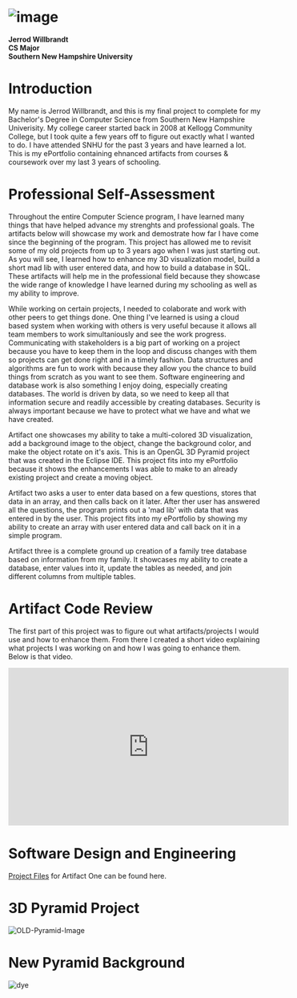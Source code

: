 # ![image](https://static.wixstatic.com/media/160886_720abe838bab496fbfc14b206c8966d4.png)

**Jerrod Willbrandt<br/>
CS Major<br/>
Southern New Hampshire University<br/>**

# **Introduction**
My name is Jerrod Willbrandt, and this is my final project to complete for my Bachelor's Degree in Computer Science from Southern New Hampshire Univerisity.  My college career started back in 2008 at Kellogg Community College, but I took quite a few years off to figure out exactly what I wanted to do.  I have attended SNHU for the past 3 years and have learned a lot.  This is my ePortfolio containing ehnanced artifacts from courses & coursework over my last 3 years of schooling.

# **Professional Self-Assessment**
Throughout the entire Computer Science program, I have learned many things that have helped advance my strenghts and professional goals.  The artifacts below will showcase my work and demostrate how far I have come since the beginning of the program.  This project has allowed me to revisit some of my old projects from up to 3 years ago when I was just starting out.  As you will see, I learned how to enhance my 3D visualization model, build a short mad lib with user entered data, and how to build a database in SQL.  These artifacts will help me in the professional field because they showcase the wide range of knowledge I have learned during my schooling as well as my ability to improve.

While working on certain projects, I needed to colaborate and work with other peers to get things done.  One thing I've learned is using a cloud based system when working with others is very useful because it allows all team members to work simultaniously and see the work progress.  Communicating with stakeholders is a big part of working on a project because you have to keep them in the loop and discuss changes with them so projects can get done right and in a timely fashion.  Data structures and algorithms are fun to work with because they allow you the chance to build things from scratch as you want to see them.  Software engineering and database work is also something I enjoy doing, especially creating databases.  The world is driven by data, so we need to keep all that information secure and readily accessible by creating databases.  Security is always important because we have to protect what we have and what we have created.

Artifact one showcases my ability to take a multi-colored 3D visualization, add a background image to the object, change the background color, and make the object rotate on it's axis.  This is an OpenGL 3D Pyramid project that was created in the Eclipse IDE.  This project fits into my ePortfolio because it shows the enhancements I was able to make to an already existing project and create a moving object.

Artifact two asks a user to enter data based on a few questions, stores that data in an array, and then calls back on it later.  After ther user has answered all the questions, the program prints out a 'mad lib' with data that was entered in by the user.  This project fits into my ePortfolio by showing my ability to create an array with user entered data and call back on it in a simple program.

Artifact three is a complete ground up creation of a family tree database based on information from my family.  It showcases my ability to create a database, enter values into it, update the tables as needed, and join different columns from multiple tables.  

# **Artifact Code Review**
The first part of this project was to figure out what artifacts/projects I would use and how to enhance them.  From there I created a short video explaining what projects I was working on and how I was going to enhance them.  Below is that video. 

<iframe width="560" height="315" src="https://www.youtube.com/embed/gxzFT2m7RUA" frameborder="0" allow="accelerometer; autoplay; encrypted-media; gyroscope; picture-in-picture" allowfullscreen></iframe>

# **Software Design and Engineering**
[Project Files](https://github.com/JerrodTWillSNHU/ePortfolio/tree/master/Pyramid) for Artifact One can be found here.

# **3D Pyramid Project**
![OLD-Pyramid-Image](https://user-images.githubusercontent.com/67647090/89547560-e77cab80-d7d3-11ea-9228-34fac8ae8da4.jpg)

# **New Pyramid Background**
![dye](https://user-images.githubusercontent.com/67647090/89546635-cd8e9900-d7d2-11ea-80a6-44222de9a064.jpg)


